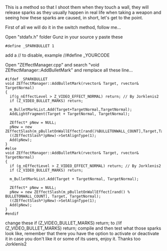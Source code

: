 This is a method so that I shoot them when they touch a wall, they will release sparks as they usually happen in real life when taking a weapon and seeing how these sparks are caused, in short, let's get to the point.

First of all we will do it in the switch method, follow me...

Open "stdafx.h" folder Gunz in your source y paste these

    #define _SPARKBULLET 1

add a // to disable, example //#define _YOURCODE

Open "ZEffectManager.cpp" and search "void ZEffectManager::AddBulletMark" and remplace all these line...

    #ifdef _SPARKBULLET
    void ZEffectManager::AddBulletMark(rvector& Target, rvector& TargetNormal)
    {
      if(g_nEffectLevel > Z_VIDEO_EFFECT_NORMAL) return; // By Jorklenis2
      if (Z_VIDEO_BULLET_MARKS) return;

      m_BulletMarkList.Add(Target+TargetNormal,TargetNormal);
      AddLightFragment(Target + TargetNormal, TargetNormal);

      ZEffect* pNew = NULL;
      pNew = new ZEffectSlash(m_pBulletOnWallEffect[rand()%BULLETONWALL_COUNT],Target,TargetNormal);
      ((ZEffectSlash*)pNew)->SetAlignType(1);
      Add(pNew);
    }
    #else
    void ZEffectManager::AddBulletMark(rvector& Target, rvector& TargetNormal)
    {
      if (g_nEffectLevel > Z_VIDEO_EFFECT_NORMAL) return; // By Jorklenis2
      if (Z_VIDEO_BULLET_MARKS) return;

      m_BulletMarkList.Add(Target + TargetNormal, TargetNormal);

      ZEffect* pNew = NULL;
      pNew = new ZEffectSlash(m_pBulletOnWallEffect[rand() % BULLETONWALL_COUNT], Target, TargetNormal);
      ((ZEffectSlash*)pNew)->SetAlignType(1);
      Add(pNew);
    }
    #endif
    
    
change these if (Z_VIDEO_BULLET_MARKS) return; to //if (Z_VIDEO_BULLET_MARKS) return;
compile and then test what those sparks look like, remember that there you have the option to activate or deactivate it in case you don't like it or some of its users, enjoy it.
Thanks too Jorklenis2
